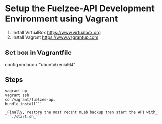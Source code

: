 # Setup the Fuelzee-API Development Environment using Vagrant

1. Install VirtualBox https://www.virtualbox.org
2. Install Vagrant https://www.vagrantup.com

## Set box in Vagrantfile
config.vm.box = "ubuntu/xenial64"

## Steps
```cd fuelzee-vagrant
vagrant up
vagrant ssh
cd /vagrant/fuelzee-api
bundle install```

_Finally, restore the most recent mLab backup then start the API with_
```./start.sh_```
